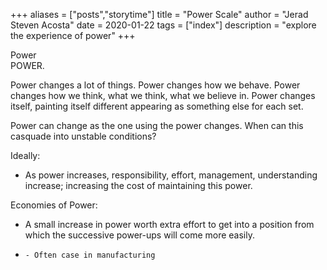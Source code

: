 +++
aliases = ["posts","storytime"]
title = "Power Scale"
author = "Jerad Steven Acosta"
date = 2020-01-22
tags = ["index"]
description = "explore the experience of power"
+++

Power <br>
POWER. <br>

Power changes a lot of things. 
Power changes how we behave. 
Power changes how we think, what we think, what we believe in. 
Power changes itself, painting itself different appearing as something else for each set. 

Power can change as the one using the power changes. 
When can this casquade into unstable conditions?

Ideally: 
- As power increases, responsibility, effort, management, understanding increase; increasing the cost of maintaining this power.

Economies of Power:
- A small increase in power worth extra effort to get into a position from which the successive power-ups will come more easily.
-     - Often case in manufacturing 